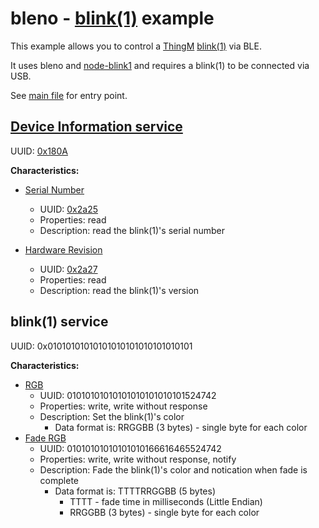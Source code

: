 # bleno - [blink(1)](http://thingm.com/products/blink-1/) example

This example allows you to control a [ThingM](http://thingm.com/) [blink(1)](http://thingm.com/products/blink-1/) via BLE.

It uses bleno and [node-blink1](https://github.com/sandeepmistry/node-blink1) and requires a blink(1) to be connected via USB.

See [main file](https://github.com/sandeepmistry/bleno/blob/master/examples/blink1/main.js) for entry point.

## [Device Information service](https://github.com/sandeepmistry/bleno/blob/master/examples/blink1/device-information-service.js)

UUID: [0x180A](https://developer.bluetooth.org/gatt/services/Pages/ServiceViewer.aspx?u=org.bluetooth.service.device_information.xml)

**Characteristics:**

-   [Serial Number](https://github.com/sandeepmistry/bleno/blob/master/examples/blink1/serial-number-characteristic.js)

    -   UUID: [0x2a25](https://developer.bluetooth.org/gatt/characteristics/Pages/CharacteristicViewer.aspx?u=org.bluetooth.characteristic.serial_number_string.xml)
    -   Properties: read
    -   Description: read the blink(1)'s serial number

-   [Hardware Revision](https://github.com/sandeepmistry/bleno/blob/master/examples/blink1/hardware-revision-characteristic.js)
    -   UUID: [0x2a27](https://developer.bluetooth.org/gatt/characteristics/Pages/CharacteristicViewer.aspx?u=org.bluetooth.characteristic.hardware_revision_string.xml)
    -   Properties: read
    -   Description: read the blink(1)'s version

## blink(1) service

UUID: 0x01010101010101010101010101010101

**Characteristics:**

-   [RGB](https://github.com/sandeepmistry/bleno/blob/master/examples/blink1/blink1-rgb-characteristic.js)
    -   UUID: 01010101010101010101010101524742
    -   Properties: write, write without response
    -   Description: Set the blink(1)'s color
        -   Data format is: RRGGBB (3 bytes) - single byte for each color
-   [Fade RGB](https://github.com/sandeepmistry/bleno/blob/master/examples/blink1/blink1-fade-rgb-characteristic.js)
    -   UUID: 01010101010101010166616465524742
    -   Properties: write, write without response, notify
    -   Description: Fade the blink(1)'s color and notication when fade is complete
        -   Data format is: TTTTRRGGBB (5 bytes)
            -   TTTT - fade time in milliseconds (Little Endian)
            -   RRGGBB (3 bytes) - single byte for each color
